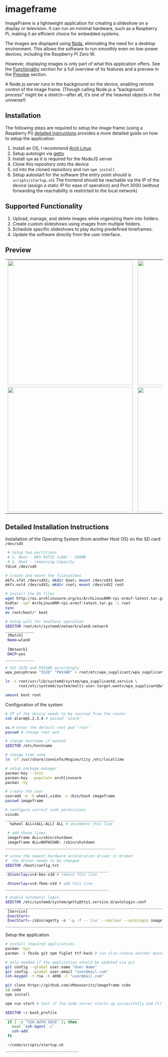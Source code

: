 # imageframe

ImageFrame is a lightweight application for creating a slideshow on a display or television. It can run on minimal hardware, such as a Raspberry Pi, making it an efficient choice for embedded systems.

The images are displayed using [fbida](https://github.com/fcarlier/fbida), eliminating the need for a desktop environment. This allows the software to run smoothly even on low-power devices, including the Raspberry Pi Zero W.

However, displaying images is only part of what this application offers. See the [Functionality](#supported-functionality) section for a full overview of its features and a preview in the [Preview](#preview) section.  

A Node.js server runs in the background on the device, enabling remote control of the image frame. (Though calling Node.js a "background process" might be a stretch—after all, it’s one of the heaviest objects in the universe!)

## Installation
The following steps are required to setup the image frame (using a Raspberry Pi) [detailed instructions](#detailed-installation-instructions) provides a more detailed guide on how to setup the application:
1. Install an OS, I recommend [Arch Linux](https://archlinuxarm.org/)
2. Setup autologin via [getty](https://wiki.archlinux.org/title/Getty)
3. Install `npm` as it is required for the NodeJS server
4. Clone this repository onto the device
5. cd into the cloned repository and run `npm install`
6. Setup autostart for the software (the entry point should is `scripts/startup.sh`)
The frontend should be reachable via the IP of the device (assign a static IP for ease of operation) and Port 3000 (without forwarding the reachability is restricted to the local network)

## Supported Functionality
1. Upload, manage, and delete images while organizing them into folders.
2. Create custom slideshows using images from multiple folders.
3. Schedule specific slideshows to play during predefined timeframes.
4. Update the software directly from the user interface.

## Preview

<table>
  <tr>
    <td><img src="https://github.com/user-attachments/assets/d32e281d-9585-459e-be0c-06113634185f" width="400"></td>
    <td><img src="https://github.com/user-attachments/assets/0451dbf9-e4f1-4ebe-97f0-dcf81d982288" width="400"></td>
  </tr>
  <tr>
    <td><img src="https://github.com/user-attachments/assets/0ec8c2e3-4583-4668-9cd9-cbae1a32d467" width="400"></td>
    <td><img src="https://github.com/user-attachments/assets/f79767ea-603a-4741-b476-9a8a0288305d" width="400"></td>
  </tr>
</table>

## Detailed Installation Instructions

Installation of the Operating System (from another Host OS) on the SD card `/dev/sdX`
```bash
 # Setup two partitions
 # 1. Boot - W95 FAT32 (LBA) - 200MB
 # 2. Root - remaining Capacity
fdisk /dev/sdX

# Create and mount the filesystems
mkfs.vfat /dev/sdX1; mkdir boot; mount /dev/sdX1 boot
mkfs.ext4 /dev/sdX2; mkdir root; mount /dev/sdX2 root

# Install the OS files
wget http://os.archlinuxarm.org/os/ArchLinuxARM-rpi-armv7-latest.tar.gz
bsdtar -xpf ArchLinuxARM-rpi-armv7-latest.tar.gz -C root
sync
mv root/boot/* boot

# Setup wifi for headless operation
$EDITOR root/ect/systemd/network/wlan0.network
_____________
 [Match]
 Name=wlan0
 
 [Network]
 DHCP=yes
_____________

# Set SSID and PASSWD accordingly
wpa_passphrase "SSID" "PASSWD" > root/etc/wpa_supplicant/wpa_supplicant-wlan0.conf

ln -s root/usr/lib/systemd/system/wpa_supplicant@.service \
      root/etc/systemd/system/multi-user.target.wants/wpa_supplicant@wlan0.service

umount boot root
```

Configuration of the system
```bash
# IP of the device needs to be sourced from the router
ssh alarm@1.2.3.4 # passwd 'alarm'

su # enter the default root pwd 'root'
passwd # change root pwd

# change hostname if wanted
$EDITOR /etc/hostname

# change time zone
ln -sf /usr/share/zoneinfo/Region/City /etc/localtime

# setup package manager
pacman-key --init
pacman-key --populate archlinuxarm
pacman -Sy

# create the user
useradd -m -G wheel,video -s /bin/bash imageframe
passwd imageframe

# configure correct sudo permissions
visudo
_________________________________________________
  %wheel ALL=(ALL:ALL) ALL # uncomment this line
 
 # add those lines
 imageframe ALL=/sbin/shutdown
 imageframe ALL=NOPASSWD: /sbin/shutdown
_________________________________________________

# since the newest hardware acceleration driver is broken
#  the driver needs to be changed
$EDITOR /boot/config.txt
______________________________________________
 dtoverlay=vc4-kms-v3d # remove this line

 dtoverlay=vc4-fkms-v3d # add this line
______________________________________________

# enable automatic login 
$EDITOR /etc/systemd/system/getty@tty1.service.d/autologin.conf
_____________________________________________________________________________________
 [Service]
 ExecStart=
 ExecStart=-/sbin/agetty -o '-p -f -- \\u' --noclear --autologin imageframe %I $TERM
_____________________________________________________________________________________
```

Setup the application
```bash
# install required applications
pacman -Syu
pacman -S fbida git npm figlet ttf-hack # can also choose another monospace font

# only needed if the application should be updated via git
git config --global user.name "User Name"
git config --global user.email "user@mail.com"
ssh-keygen -t rsa -b 4096 -C "user@mail.com"

git clone https://github.com/zMoooooritz/imageframe code
cd code
npm install

npm run start # test if the node server starts up successfully and Ctrl+C afterwards

$EDITOR ~/.bash_profile
_________________________________
 if [ -z "SSH_AUTH_SOCK" ]; then
   eval `ssh-agent -s`
   ssh-add
 fi

 ~/code/scripts/startup.sh
_________________________________
```
